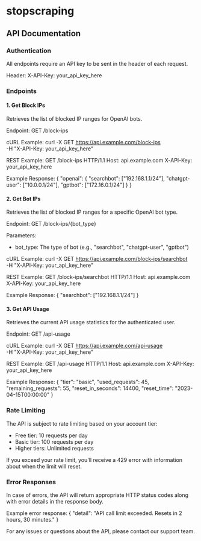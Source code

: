 # stopscraping

## API Documentation

### Authentication

All endpoints require an API key to be sent in the header of each request.

Header: X-API-Key: your_api_key_here

### Endpoints

#### 1. Get Block IPs

Retrieves the list of blocked IP ranges for OpenAI bots.

Endpoint: GET /block-ips

cURL Example:
curl -X GET https://api.example.com/block-ips \
  -H "X-API-Key: your_api_key_here"

REST Example:
GET /block-ips HTTP/1.1
Host: api.example.com
X-API-Key: your_api_key_here

Example Response:
{
  "openai": {
    "searchbot": ["192.168.1.1/24"],
    "chatgpt-user": ["10.0.0.1/24"],
    "gptbot": ["172.16.0.1/24"]
  }
}

#### 2. Get Bot IPs

Retrieves the list of blocked IP ranges for a specific OpenAI bot type.

Endpoint: GET /block-ips/{bot_type}

Parameters:
- bot_type: The type of bot (e.g., "searchbot", "chatgpt-user", "gptbot")

cURL Example:
curl -X GET https://api.example.com/block-ips/searchbot \
  -H "X-API-Key: your_api_key_here"

REST Example:
GET /block-ips/searchbot HTTP/1.1
Host: api.example.com
X-API-Key: your_api_key_here

Example Response:
{
  "searchbot": ["192.168.1.1/24"]
}

#### 3. Get API Usage

Retrieves the current API usage statistics for the authenticated user.

Endpoint: GET /api-usage

cURL Example:
curl -X GET https://api.example.com/api-usage \
  -H "X-API-Key: your_api_key_here"

REST Example:
GET /api-usage HTTP/1.1
Host: api.example.com
X-API-Key: your_api_key_here

Example Response:
{
  "tier": "basic",
  "used_requests": 45,
  "remaining_requests": 55,
  "reset_in_seconds": 14400,
  "reset_time": "2023-04-15T00:00:00"
}

### Rate Limiting

The API is subject to rate limiting based on your account tier:
- Free tier: 10 requests per day
- Basic tier: 100 requests per day
- Higher tiers: Unlimited requests

If you exceed your rate limit, you'll receive a 429 error with information about when the limit will reset.

### Error Responses

In case of errors, the API will return appropriate HTTP status codes along with error details in the response body.

Example error response:
{
  "detail": "API call limit exceeded. Resets in 2 hours, 30 minutes."
}

For any issues or questions about the API, please contact our support team.
